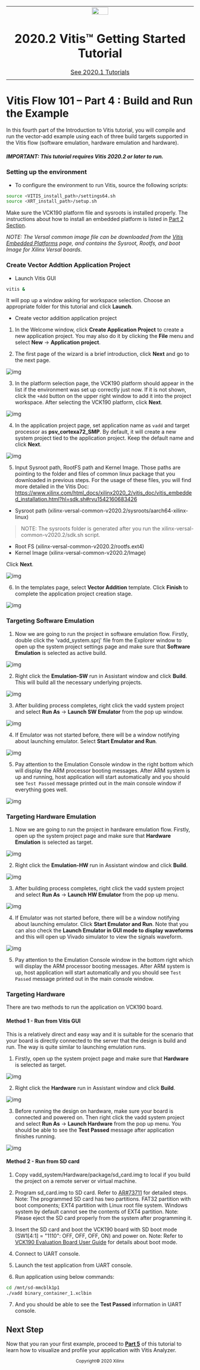 <table class="sphinxhide">
 <tr>
   <td align="center"><img src="https://www.xilinx.com/content/dam/xilinx/imgs/press/media-kits/corporate/xilinx-logo.png" width="30%"/><h1>2020.2 Vitis™ Getting Started Tutorial</h1>
   <a href="https://github.com/Xilinx/Vitis-Tutorials/tree/2020.1">See 2020.1 Tutorials</a>
   </td>
 </tr>
 <tr>
 <td>
 </td>
 </tr>
</table>

# Vitis Flow 101 – Part 4 : Build and Run the Example

 In this fourth part of the Introduction to Vitis tutorial, you will compile and run the vector-add example using each of three build targets supported in the Vitis flow (software emulation, hardware emulation and hardware).


##### IMPORTANT: This tutorial requires Vitis 2020.2 or later to run.

### Setting up the environment

* To configure the environment to run Vitis, source the following scripts:

```bash
source <VITIS_install_path>/settings64.sh
source <XRT_install_path>/setup.sh
```

Make sure the VCK190 platform file and sysroots is installed properly. The instructions about how to install an embedded platform is listed in [Part 2 Section](Part2.md#id_001).

*NOTE: The Versal common image file can be downloaded from the [Vitis Embedded Platforms](https://www.xilinx.com/support/download/index.html/content/xilinx/en/downloadNav/embedded-platforms.html) page, and contains the Sysroot, Rootfs, and boot Image for Xilinx Versal boards.*


### Create Vector Addtion Application Project

* Launch Vitis GUI

```bash
vitis &
```
It will pop up a window asking for workspace selection. Choose an appropriate folder for this tutorial and click **Launch**.

* Create vector addition application project

1. In the Welcome window, click **Create Application Project** to create a new application project. You may also do it by clicking the **File** menu and select **New** -> **Application project**.

2. The first page of the wizard is a brief introduction, click **Next** and go to the next page.

![img](./images/part4_project_creation_1.png)

3. In the platform selection page, the VCK190 platform should appear in the list if the environment was set up correctly just now. If it is not shown, click the ```+Add``` button on the upper right window to add it into the project workspace. After selecting the VCK190 platform, click **Next**.

![img](./images/part4_project_creation_2.png)

4. In the application project page, set application name as ```vadd``` and target processor as **psv_cortexa72_SMP**. By default, it will create a new system project tied to the application project. Keep the default name and click **Next**.

![img](./images/part4_project_creation_3.png)

5. Input Sysroot path, RootFS path and Kernel Image. Those paths are pointing to the folder and files of common linux package that you downloaded in previous steps.
For the usage of these files, you will find more detailed in the Vitis Doc: https://www.xilinx.com/html_docs/xilinx2020_2/vitis_doc/vitis_embedded_installation.html?hl=sdk.sh#rvu1542160683426

 - Sysroot path (xilinx-versal-common-v2020.2/sysroots/aarch64-xilinx-linux)

> NOTE: The sysroots folder is generated after you run the xilinx-versal-common-v2020.2/sdk.sh script.

 - Root FS (xilinx-versal-common-v2020.2/rootfs.ext4)
 - Kernel Image (xilinx-versal-common-v2020.2/Image)

Click **Next**.

![img](./images/part4_project_creation_4.png)

6. In the templates page, select **Vector Addition** template. Click **Finish** to complete the application project creation stage.

![img](./images/part4_project_creation_5.png)


### Targeting Software Emulation

1. Now we are going to run the project in software emulation flow. Firstly, double click the 'vadd_system.sprj' file from the Explorer window to open up the system project settings page and make sure that **Software Emulation** is selected as active build.

![img](./images/part4_swemu_target.png)

2. Right click the **Emulation-SW** run in Assistant window and click **Build**. This will build all the necessary underlying projects.

![img](./images/part4_swemu_build.png)

3. After building process completes, right click the vadd system project and select **Run As** -> **Launch SW Emulator** from the pop up window.

![img](./images/part4_swemu_run.png)

4. If Emulator was not started before, there will be a window notifying about launching emulator. Select **Start Emulator and Run**.

![img](./images/part4_swemu_emulator.png)

5. Pay attention to the Emulation Console window in the right bottom which will display the ARM processor booting messages. After ARM system is up and running, host application will start automatically and you should see ```Test Passed``` message printed out in the main console window if everything goes well.

![img](./images/part4_swemu_passed.png)


### Targeting Hardware Emulation

1. Now we are going to run the project in hardware emulation flow. Firstly, open up the system project page and make sure that **Hardware Emulation** is selected as target.

![img](./images/part4_hwemu_target.png)

2. Right click the **Emulation-HW** run in Assistant window and click **Build**.

![img](./images/part4_hwemu_build.png)

3. After building process completes, right click the vadd system project and select **Run As** -> **Launch HW Emulator** from the pop up menu.

![img](./images/part4_hwemu_run.png)

4. If Emulator was not started before, there will be a window notifying about launching emulator. Click **Start Emulator and Run**. Note that you can also check the **Launch Emulator in GUI mode to display waveforms** and this will open up Vivado simulator to view the signals waveform.  

![img](./images/part4_hwemu_emulator.png)

5. Pay attention to the Emulation Console window in the bottom right which will display the ARM processor booting messages. After ARM system is up, host application will start automatically and you should see ```Test Passed``` message printed out in the main console window.

### Targeting Hardware

There are two methods to run the application on VCK190 board.

#### Method 1 - Run from Vitis GUI

This is a relatively direct and easy way and it is suitable for the scenario that your board is directly connected to the server that the design is build and run. The way is quite similar to launching emulation runs.

1. Firstly, open up the system project page and make sure that **Hardware** is selected as target.

![img](./images/part4_hw_target.png)

2. Right click the **Hardware** run in Assistant window and click **Build**.

![img](./images/part4_hw_build.png)

3. Before running the design on hardware, make sure your board is connected and powered on. Then right click the vadd system project and select **Run As** -> **Launch Hardware** from the pop up menu. You should be able to see the **Test Passed** message after application finishes running.

![img](./images/part4_hw_run.png)

#### Method 2 - Run from SD card

1. Copy vadd_system/Hardware/package/sd_card.img to local if you build the project on a remote server or virtual machine.

2. Program sd_card.img to SD card. Refer to [AR#73711](https://www.xilinx.com/support/answers/73711.html) for detailed steps.
Note: The programmed SD card has two partitions. FAT32 partition with boot components; EXT4 partition with Linux root file system. Windows system by default cannot see the contents of EXT4 partition.
Note: Please eject the SD card properly from the system after programming it.

3. Insert the SD card and boot the VCK190 board with SD boot mode (SW1[4:1] = "1110": OFF, OFF, OFF, ON) and power on.
Note: Refer to [VCK190 Evaluation Board User Guide](https://www.xilinx.com/support/documentation/boards_and_kits/vck190/ug1366-vck190-eval-bd.pdf) for details about boot mode.

4. Connect to UART console.

5. Launch the test application from UART console.

6. Run application using below commands:

```bash
cd /mnt/sd-mmcblk1p1
./vadd binary_container_1.xclbin
```

7. And you should be able to see the **Test Passed** information in UART console.

## Next Step

Now that you ran your first example, proceed to [**Part 5**](./Part5.md) of this tutorial to learn how to visualize and profile your application with Vitis Analyzer.

<p align="center"><sup>Copyright&copy; 2020 Xilinx</sup></p>
